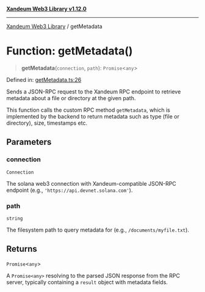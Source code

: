 [**Xandeum Web3 Library v1.12.0**](../README.md)

***

[Xandeum Web3 Library](../globals.md) / getMetadata

# Function: getMetadata()

> **getMetadata**(`connection`, `path`): `Promise`\<`any`\>

Defined in: [getMetadata.ts:26](https://github.com/Xandeum/test_web3/blob/main/src/getMetadata.ts#L26)

Sends a JSON-RPC request to the Xandeum RPC endpoint to retrieve metadata
about a file or directory at the given path.

This function calls the custom RPC method `getMetadata`, which is implemented
by the backend to return metadata such as type (file or directory), size,
timestamps etc.

## Parameters

### connection

`Connection`

The solana web3 connection with Xandeum-compatible JSON-RPC endpoint (e.g., `'https://api.devnet.solana.com'`).

### path

`string`

The filesystem path to query metadata for (e.g., `/documents/myfile.txt`).

## Returns

`Promise`\<`any`\>

A `Promise<any>` resolving to the parsed JSON response from the RPC server,
         typically containing a `result` object with metadata fields.
